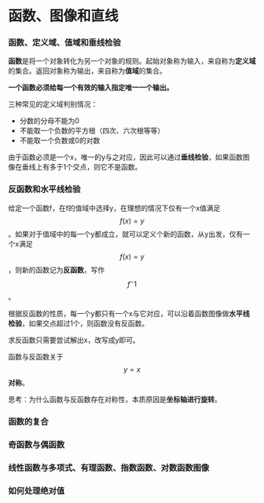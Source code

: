 # 函数、图像和直线

### 函数、定义域、值域和垂线检验 <a href="#han-shu-ding-yi-yu-zhi-yu-he-chui-xian-jian-yan" id="han-shu-ding-yi-yu-zhi-yu-he-chui-xian-jian-yan"></a>

**函数**是将一个对象转化为另一个对象的规则。起始对象称为输入，来自称为**定义域**的集合。返回对象称为输出，来自称为**值域**的集合。

**一个函数必须给每一个有效的输入指定唯一一个输出。**

三种常见的定义域判别情况：

* 分数的分母不能为0
* 不能取一个负数的平方根（四次、六次根等等）
* 不能取一个负数或0的对数

由于函数必须是一个x，唯一的y与之对应，因此可以通过**垂线检验**，如果函数图像在垂线上有多于1个交点，则它不是函数。

### 反函数和水平线检验 <a href="#fan-han-shu-he-shui-ping-xian-jian-yan" id="fan-han-shu-he-shui-ping-xian-jian-yan"></a>

给定一个函数f，在f的值域中选择y，在理想的情况下仅有一个x值满足$$f(x)=y$$​。如果对于值域中的每一个y都成立，就可以定义个新的函数，从y出发，仅有一个x满足$$f(x)=y$$，则新的函数记为**反函数**，写作​$$f^-1$$。

根据反函数的性质，每一个y都只有一个x与它对应，可以沿着函数图像做**水平线检验**，如果交点超过1个，则函数没有反函数。

求反函数只需要尝试解出x，改写成y即可。

函数与反函数关于$$y=x$$**对称**。

思考：为什么函数与反函数存在对称性，本质原因是**坐标轴进行旋转**。

### 函数的复合 <a href="#han-shu-de-fu-he" id="han-shu-de-fu-he"></a>

### 奇函数与偶函数 <a href="#qi-han-shu-yu-ou-han-shu" id="qi-han-shu-yu-ou-han-shu"></a>

### 线性函数与多项式、有理函数、指数函数、对数函数图像 <a href="#xian-xing-han-shu-yu-duo-xiang-shi-you-li-han-shu-zhi-shu-han-shu-dui-shu-han-shu-tu-xiang" id="xian-xing-han-shu-yu-duo-xiang-shi-you-li-han-shu-zhi-shu-han-shu-dui-shu-han-shu-tu-xiang"></a>

### 如何处理绝对值 <a href="#undefined" id="undefined"></a>

